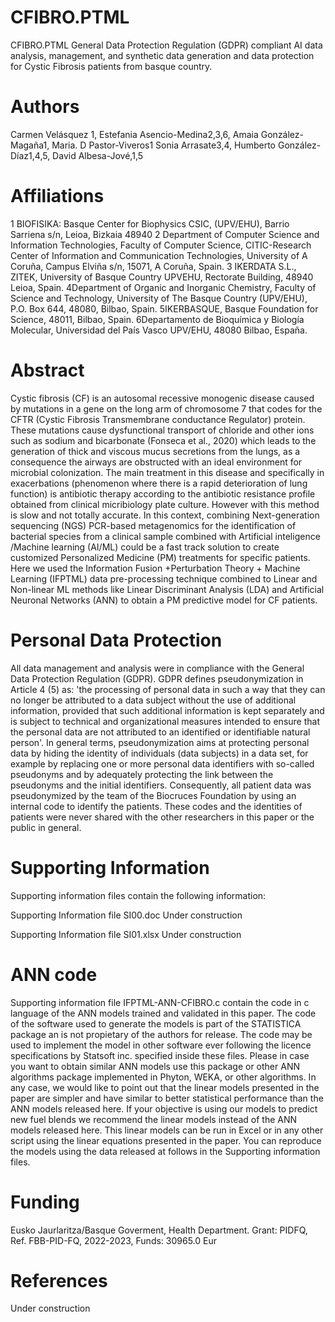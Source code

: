 # CFIBRO.PTML
CFIBRO.PTML General Data Protection Regulation (GDPR) compliant AI data analysis, management, 
and synthetic data generation and data protection for Cystic Fibrosis patients from basque country.

# Authors
Carmen Velásquez 1, Estefania Asencio-Medina2,3,6, 
Amaia González-Magaña1, Maria. D Pastor-Viveros1 
Sonia Arrasate3,4, Humberto González-Díaz1,4,5, David Albesa-Jové,1,5

# Affiliations
1 BIOFISIKA: Basque Center for Biophysics CSIC, (UPV/EHU), Barrio Sarriena s/n, Leioa, Bizkaia 48940
2 Department of Computer Science and Information Technologies, Faculty of Computer Science, CITIC-Research Center of Information and Communication Technologies, University of A Coruña, Campus Elviña s/n, 15071, A Coruña, Spain.
3 IKERDATA S.L., ZITEK, University of Basque Country UPVEHU, Rectorate Building, 48940 Leioa, Spain.
4Department of Organic and Inorganic Chemistry, Faculty of Science and Technology, University of The Basque Country (UPV/EHU), P.O. Box 644, 48080, Bilbao, Spain.
5IKERBASQUE, Basque Foundation for Science, 48011, Bilbao, Spain.
6Departamento de Bioquímica y Biología Molecular, Universidad del País Vasco UPV/EHU, 48080 Bilbao, España.

# Abstract
Cystic fibrosis (CF) is an autosomal recessive monogenic disease caused by mutations in a gene on the long arm of chromosome 7 that codes for the CFTR (Cystic Fibrosis Transmembrane conductance Regulator) protein. These mutations cause dysfunctional transport of chloride and other ions such as sodium and bicarbonate (Fonseca et al., 2020) which leads to the generation of thick and viscous mucus secretions from the lungs, as a consequence the airways are obstructed with an ideal environment for microbial colonization. The main treatment in this disease and specifically in exacerbations (phenomenon where there is a rapid deterioration of lung function) is antibiotic therapy according to the antibiotic resistance profile obtained from clinical micribiology plate culture. However with this method is slow and not totally accurate. In this context, combining Next-generation sequencing (NGS) PCR-based metagenomics for the identification of bacterial species from a clinical sample combined with Artificial inteligence /Machine learning (AI/ML) could be a fast track solution to create customized Personalized Medicine (PM) treatments for specific patients. Here we used the  Information Fusion +Perturbation Theory + Machine Learning (IFPTML) data pre-processing technique combined to Linear and Non-linear ML methods like Linear Discriminant Analysis (LDA) and Artificial Neuronal Networks (ANN) to obtain a PM predictive model for CF patients. 

# Personal Data Protection

All data management and analysis were in compliance with the General Data Protection Regulation (GDPR). GDPR defines pseudonymization in Article 4 (5) as: 'the processing of personal data in such a way that they can no longer be attributed to a data subject without the use of additional information, provided that such additional information is kept separately and is subject to technical and organizational measures intended to ensure that the personal data are not attributed to an identified or identifiable natural person'. In general terms, pseudonymization aims at protecting personal data by hiding the identity of individuals (data subjects) in a data set, for example by replacing one or more personal data identifiers with so-called pseudonyms and by adequately protecting the link between the pseudonyms and the initial identifiers. Consequently, all patient data was pseudonymized by the team of the Biocruces Foundation by using an internal code to identify the patients. These codes and the identities of patients were never shared with the other researchers in this paper or the public in general. 

# Supporting Information
Supporting information files contain the following information:

Supporting Information file SI00.doc
Under construction

Supporting Information file SI01.xlsx
Under construction

# ANN code
Supporting information file IFPTML-ANN-CFIBRO.c contain the code in c language of the ANN models trained and validated in this paper. The code of the software used to generate the models is part of the STATISTICA package an is not propietary of the authors for release. The code may be used to implement the model in other software ever following the licence specifications by Statsoft inc. specified inside these files. Please in case you want to obtain similar ANN models use this package or other ANN algorithms package implemented in Phyton, WEKA, or other algorithms. In any case, we would like to point out that the linear models presented in the paper are simpler and have similar to better statistical performance than the ANN models released here. If your objective is using our models to predict new fuel blends we recommend the linear models instead of the ANN models released here. This linear models can be run in Excel or in any other script using the linear equations presented in the paper. You can reproduce the models using the data released at follows in the Supporting information files.

# Funding
Eusko Jaurlaritza/Basque Goverment, Health Department.
Grant: PIDFQ, Ref. FBB-PID-FQ, 2022-2023, Funds: 30965.0 Eur 

# References
Under construction


